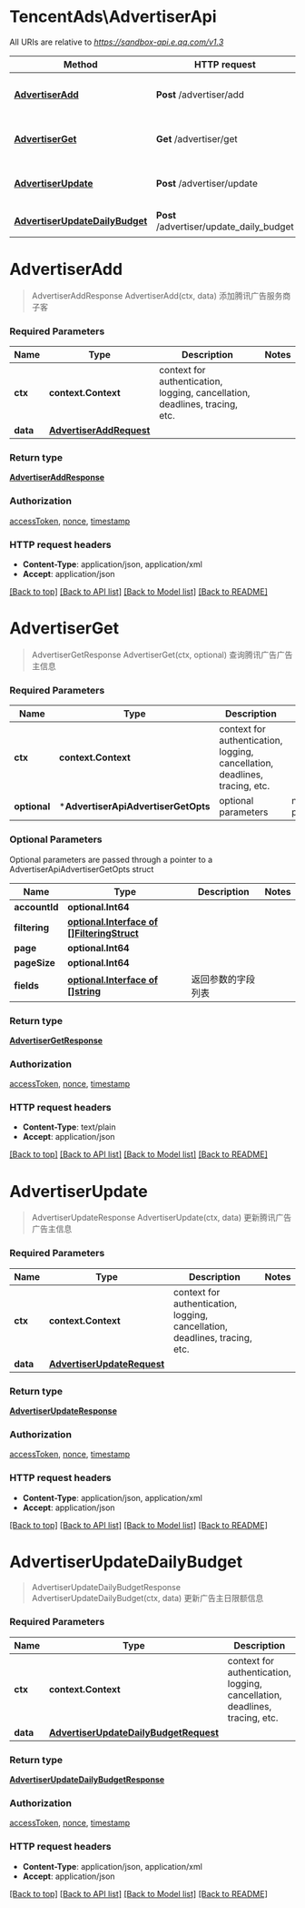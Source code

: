 # TencentAds\AdvertiserApi

All URIs are relative to *https://sandbox-api.e.qq.com/v1.3*

Method | HTTP request | Description
------------- | ------------- | -------------
[**AdvertiserAdd**](AdvertiserApi.md#AdvertiserAdd) | **Post** /advertiser/add | 添加腾讯广告服务商子客
[**AdvertiserGet**](AdvertiserApi.md#AdvertiserGet) | **Get** /advertiser/get | 查询腾讯广告广告主信息
[**AdvertiserUpdate**](AdvertiserApi.md#AdvertiserUpdate) | **Post** /advertiser/update | 更新腾讯广告广告主信息
[**AdvertiserUpdateDailyBudget**](AdvertiserApi.md#AdvertiserUpdateDailyBudget) | **Post** /advertiser/update_daily_budget | 更新广告主日限额信息


# **AdvertiserAdd**
> AdvertiserAddResponse AdvertiserAdd(ctx, data)
添加腾讯广告服务商子客

### Required Parameters

Name | Type | Description  | Notes
------------- | ------------- | ------------- | -------------
 **ctx** | **context.Context** | context for authentication, logging, cancellation, deadlines, tracing, etc.
  **data** | [**AdvertiserAddRequest**](AdvertiserAddRequest.md)|  | 

### Return type

[**AdvertiserAddResponse**](AdvertiserAddResponse.md)

### Authorization

[accessToken](../README.md#accessToken), [nonce](../README.md#nonce), [timestamp](../README.md#timestamp)

### HTTP request headers

 - **Content-Type**: application/json, application/xml
 - **Accept**: application/json

[[Back to top]](#) [[Back to API list]](../README.md#documentation-for-api-endpoints) [[Back to Model list]](../README.md#documentation-for-models) [[Back to README]](../README.md)

# **AdvertiserGet**
> AdvertiserGetResponse AdvertiserGet(ctx, optional)
查询腾讯广告广告主信息

### Required Parameters

Name | Type | Description  | Notes
------------- | ------------- | ------------- | -------------
 **ctx** | **context.Context** | context for authentication, logging, cancellation, deadlines, tracing, etc.
 **optional** | ***AdvertiserApiAdvertiserGetOpts** | optional parameters | nil if no parameters

### Optional Parameters
Optional parameters are passed through a pointer to a AdvertiserApiAdvertiserGetOpts struct

Name | Type | Description  | Notes
------------- | ------------- | ------------- | -------------
 **accountId** | **optional.Int64**|  | 
 **filtering** | [**optional.Interface of []FilteringStruct**](FilteringStruct.md)|  | 
 **page** | **optional.Int64**|  | 
 **pageSize** | **optional.Int64**|  | 
 **fields** | [**optional.Interface of []string**](string.md)| 返回参数的字段列表 | 

### Return type

[**AdvertiserGetResponse**](AdvertiserGetResponse.md)

### Authorization

[accessToken](../README.md#accessToken), [nonce](../README.md#nonce), [timestamp](../README.md#timestamp)

### HTTP request headers

 - **Content-Type**: text/plain
 - **Accept**: application/json

[[Back to top]](#) [[Back to API list]](../README.md#documentation-for-api-endpoints) [[Back to Model list]](../README.md#documentation-for-models) [[Back to README]](../README.md)

# **AdvertiserUpdate**
> AdvertiserUpdateResponse AdvertiserUpdate(ctx, data)
更新腾讯广告广告主信息

### Required Parameters

Name | Type | Description  | Notes
------------- | ------------- | ------------- | -------------
 **ctx** | **context.Context** | context for authentication, logging, cancellation, deadlines, tracing, etc.
  **data** | [**AdvertiserUpdateRequest**](AdvertiserUpdateRequest.md)|  | 

### Return type

[**AdvertiserUpdateResponse**](AdvertiserUpdateResponse.md)

### Authorization

[accessToken](../README.md#accessToken), [nonce](../README.md#nonce), [timestamp](../README.md#timestamp)

### HTTP request headers

 - **Content-Type**: application/json, application/xml
 - **Accept**: application/json

[[Back to top]](#) [[Back to API list]](../README.md#documentation-for-api-endpoints) [[Back to Model list]](../README.md#documentation-for-models) [[Back to README]](../README.md)

# **AdvertiserUpdateDailyBudget**
> AdvertiserUpdateDailyBudgetResponse AdvertiserUpdateDailyBudget(ctx, data)
更新广告主日限额信息

### Required Parameters

Name | Type | Description  | Notes
------------- | ------------- | ------------- | -------------
 **ctx** | **context.Context** | context for authentication, logging, cancellation, deadlines, tracing, etc.
  **data** | [**AdvertiserUpdateDailyBudgetRequest**](AdvertiserUpdateDailyBudgetRequest.md)|  | 

### Return type

[**AdvertiserUpdateDailyBudgetResponse**](AdvertiserUpdateDailyBudgetResponse.md)

### Authorization

[accessToken](../README.md#accessToken), [nonce](../README.md#nonce), [timestamp](../README.md#timestamp)

### HTTP request headers

 - **Content-Type**: application/json, application/xml
 - **Accept**: application/json

[[Back to top]](#) [[Back to API list]](../README.md#documentation-for-api-endpoints) [[Back to Model list]](../README.md#documentation-for-models) [[Back to README]](../README.md)

